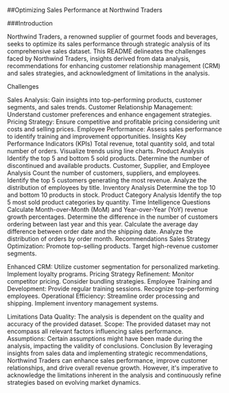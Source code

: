 ##Optimizing Sales Performance at Northwind Traders

###Introduction

Northwind Traders, a renowned supplier of gourmet foods and beverages, seeks to optimize its sales performance through strategic analysis of its comprehensive sales dataset. This README delineates the challenges faced by Northwind Traders, insights derived from data analysis, recommendations for enhancing customer relationship management (CRM) and sales strategies, and acknowledgment of limitations in the analysis.

Challenges

Sales Analysis: Gain insights into top-performing products, customer segments, and sales trends.
Customer Relationship Management: Understand customer preferences and enhance engagement strategies.
Pricing Strategy: Ensure competitive and profitable pricing considering unit costs and selling prices.
Employee Performance: Assess sales performance to identify training and improvement opportunities.
Insights
Key Performance Indicators (KPIs)
Total revenue, total quantity sold, and total number of orders.
Visualize trends using line charts.
Product Analysis
Identify the top 5 and bottom 5 sold products.
Determine the number of discontinued and available products.
Customer, Supplier, and Employee Analysis
Count the number of customers, suppliers, and employees.
Identify the top 5 customers generating the most revenue.
Analyze the distribution of employees by title.
Inventory Analysis
Determine the top 10 and bottom 10 products in stock.
Product Category Analysis
Identify the top 5 most sold product categories by quantity.
Time Intelligence Questions
Calculate Month-over-Month (MoM) and Year-over-Year (YoY) revenue growth percentages.
Determine the difference in the number of customers ordering between last year and this year.
Calculate the average day difference between order date and the shipping date.
Analyze the distribution of orders by order month.
Recommendations
Sales Strategy Optimization:
Promote top-selling products.
Target high-revenue customer segments.

Enhanced CRM:
Utilize customer segmentation for personalized marketing.
Implement loyalty programs.
Pricing Strategy Refinement:
Monitor competitor pricing.
Consider bundling strategies.
Employee Training and Development:
Provide regular training sessions.
Recognize top-performing employees.
Operational Efficiency:
Streamline order processing and shipping.
Implement inventory management systems.

Limitations
Data Quality: The analysis is dependent on the quality and accuracy of the provided dataset.
Scope: The provided dataset may not encompass all relevant factors influencing sales performance.
Assumptions: Certain assumptions might have been made during the analysis, impacting the validity of conclusions.
Conclusion
By leveraging insights from sales data and implementing strategic recommendations, Northwind Traders can enhance sales performance, improve customer relationships, and drive overall revenue growth. However, it's imperative to acknowledge the limitations inherent in the analysis and continuously refine strategies based on evolving market dynamics.
